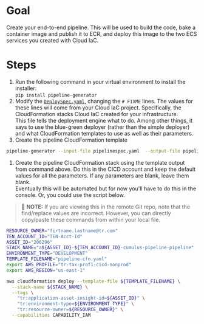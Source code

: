 # Goal
Create your end-to-end pipeline.  This will be used to build the code, bake a container image and publish it to ECR, and deploy this image to the two ECS services you created with Cloud IaC.  

# Steps
1. Run the following command in your virtual environment to install the installer:  
`pip install pipeline-generator`
1. Modify the [`DeploySpec.yaml`](DeploySpec.yaml), changing the `# FIXME` lines.  The values for these lines will come from your Cloud IaC project.  Specifically, the CloudFormation stacks Cloud IaC created for your infrastructure.  
This file tells the deployment engine what to do.  Among other things, it says to use the blue-green deployer (rather than the simple deployer) and what CloudFormation templates to use as well as their parameters.
1. Create the pipeline CloudFormation template  
```sh
pipeline-generator --input-file pipelinespec.yaml  --output-file pipeline-cfn.yaml
```

1. Create the pipeline CloudFormation stack using the template output from command above.  Do this in the CICD account and keep the default values for all the parameters.  If any parameters are blank, leave them blank.  
Eventually this will be automated but for now you'll have to do this in the console.  Or, you could use the script below.

  > :pushpin: **NOTE:** If you are viewing this in the remote Git repo, note that the find/replace values are incorrect.  However, you can directly copy/paste these commands from within your local file.
  ```sh
  RESOURCE_OWNER="firtname.lastname@tr.com"
  TEN_ACCOUNT_ID="TEN-Acct-Id"
  ASSET_ID="206296"
  STACK_NAME="a${ASSET_ID}-${TEN_ACCOUNT_ID}-cumulus-pipeline-pipeline"
  ENVIRONMENT_TYPE="DEVELOPMENT"
  TEMPLATE_FILENAME="pipeline-cfn.yaml"
  export AWS_PROFILE="tr-tax-prof1-cicd-nonprod"
  export AWS_REGION="us-east-1"

  aws cloudformation deploy --template-file ${TEMPLATE_FILENAME} \
    --stack-name ${STACK_NAME} \
    --tags \
      "tr:application-asset-insight-id=${ASSET_ID}" \
      "tr:environment-type=${ENVIRONMENT_TYPE}" \
      "tr:resource-owner=${RESOURCE_OWNER}" \
    --capabilities CAPABILITY_IAM
  ```
